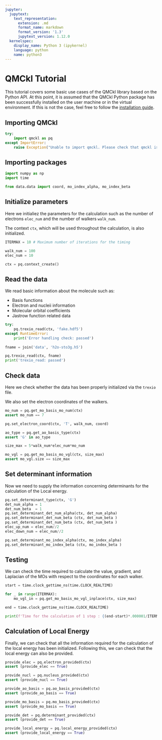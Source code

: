 ```yaml
---
jupyter:
  jupytext:
    text_representation:
      extension: .md
      format_name: markdown
      format_version: '1.3'
      jupytext_version: 1.12.0
  kernelspec:
    display_name: Python 3 (ipykernel)
    language: python
    name: python3
---
```



# QMCkl Tutorial


This tutorial covers some basic use cases of the QMCkl library based on the Python API. 
At this point, it is assumed that the QMCkl Python package has been successfully installed on the user machine 
or in the virtual environment. If this is not the case, feel free to follow the [installation guide](https://github.com/TREX-CoE/qmckl/blob/master/python/README.md).

## Importing QMCkl

```python
try:
    import qmckl as pq
except ImportError:
    raise Exception("Unable to import qmckl. Please check that qmckl is properly installed.")
```

## Importing packages

```python
import numpy as np
import time

from data.data import coord, mo_index_alpha, mo_index_beta
```

## Initialize parameters

Here we initialiez the parameters for the calculation
such as the number of electrons `elec_num` and the number of walkers `walk_num`. 

The context `ctx`, which will be used throughout the calculation, is also initialized. 

```python
ITERMAX = 10 # Maximum number of iterations for the timing

walk_num = 100
elec_num = 10

ctx = pq.context_create()
```

## Read the data

We read basic information about the molecule such as:

- Basis functions
- Electron and nucleii information
- Molecular orbital coefficients
- Jastrow function related data

```python
try:
    pq.trexio_read(ctx, 'fake.hdf5')
except RuntimeError:
    print('Error handling check: passed')
    
fname = join('data', 'h2o-sto3g.h5')

pq.trexio_read(ctx, fname)
print('trexio_read: passed')
```

## Check data 

Here we check whether the data has been properly initialized 
via the `trexio` file.

We also set the electron coordinates of the walkers. 

```python
mo_num = pq.get_mo_basis_mo_num(ctx)
assert mo_num == 7

pq.set_electron_coord(ctx, 'T', walk_num, coord)

ao_type = pq.get_ao_basis_type(ctx)
assert 'G' in ao_type

size_max = 5*walk_num*elec_num*mo_num

mo_vgl = pq.get_mo_basis_mo_vgl(ctx, size_max)
assert mo_vgl.size == size_max
```

## Set determinant information

Now we need to supply the information concerning determinants
for the calculation of the Local energy.

```python
pq.set_determinant_type(ctx, 'G')
det_num_alpha = 1
det_num_beta  = 1
pq.set_determinant_det_num_alpha(ctx, det_num_alpha)
pq.set_determinant_det_num_beta (ctx, det_num_beta )
pq.set_determinant_det_num_beta (ctx, det_num_beta )
elec_up_num = elec_num//2
elec_down_num = elec_num//2

pq.set_determinant_mo_index_alpha(ctx, mo_index_alpha)
pq.set_determinant_mo_index_beta (ctx, mo_index_beta )
```

## Testing 

We can check the time required to calculate the value, gradient,
and Laplacian of the MOs with respect to the coordinates for each walker.

```python
start = time.clock_gettime_ns(time.CLOCK_REALTIME)

for _ in range(ITERMAX):
    mo_vgl_in = pq.get_mo_basis_mo_vgl_inplace(ctx, size_max)

end = time.clock_gettime_ns(time.CLOCK_REALTIME)

print(f'Time for the calculation of 1 step : {(end-start)*.000001/ITERMAX} ms')
```

## Calculation of Local Energy

Finally, we can check that all the information required for the
calculation of the local energy has been initialized. Following 
this, we can check that the local energy can also be provided.

```python
provide_elec = pq.electron_provided(ctx)
assert (provide_elec == True)

provide_nucl = pq.nucleus_provided(ctx)
assert (provide_nucl == True)

provide_ao_basis = pq.ao_basis_provided(ctx)
assert (provide_ao_basis == True)

provide_mo_basis = pq.mo_basis_provided(ctx)
assert (provide_mo_basis == True)

provide_det = pq.determinant_provided(ctx)
assert (provide_det == True)

provide_local_energy = pq.local_energy_provided(ctx)
assert (provide_local_energy == True)
```

